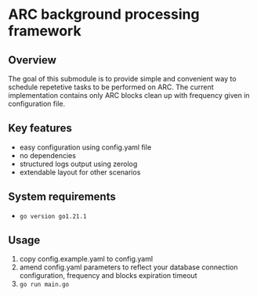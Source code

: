 # ARC background processing framework

## Overview

The goal of this submodule is to provide simple and convenient way to schedule repetetive tasks to be performed on ARC.
The current implementation contains only ARC blocks clean up with frequency given in configuration file.

## Key features
- easy configuration using config.yaml file
- no dependencies
- structured logs output using zerolog
- extendable layout for other scenarios

## System requirements
- `go version go1.21.1`

## Usage

1. copy config.example.yaml to config.yaml
2. amend config.yaml parameters to reflect your database connection configuration, frequency and blocks expiration timeout
3. `go run main.go`
